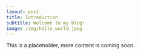 ```yaml
---
layout: post
title: Introduction
subtitle: Welcome to my blog!
image: /img/hello_world.jpeg
---
```


This is a placeholder, more content is coming soon.
